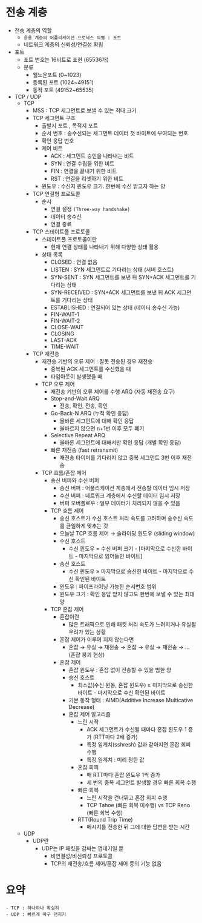 # 전송 계층
- 전송 계층의 역할
    - `응용 계층의 어플리케이션 프로세스 식별 : 포트`
    - 네트워크 계층의 신뢰성/연결성 확립
- 포트
    - 포트 번호는 16비트로 표현 (65536개)
    - 분류
        - 웰노운포트 (0~1023)
        - 등록된 포트 (1024~49151)
        - 동적 포트 (49152~65535)
- TCP / UDP
    - TCP
        - MSS : TCP 세그먼트로 보낼 수 있는 최대 크기
        - TCP 세그먼트 구조
            - 출발지 포트 , 목적지 포트
            - 순서 번호 : 송수신되는 세그먼트 데이터 첫 바이트에 부여되는 번호
            - 확인 응답 번호
            - 제어 비트
                - ACK : 세그먼트 승인을 나타내는 비트
                - SYN : 연결 수립을 위한 비트
                - FIN : 연결을 끝내기 위한 비트
                - RST : 연결을 리셋하기 위한 비트
            - 윈도우 : 수신지 윈도우 크기. 한번에 수신 받고자 하는 양
        - TCP 연결형 프로토콜
            - 순서
                - 연결 설정 `(Three-way handshake)`
                - 데이터 송수신
                - 연결 종료
        - TCP 스테이트풀 프로토콜
            - 스테이트풀 프로토콜이란
                - 현재 연결 상태를 나타내기 위해 다양한 상태 활용
            - 상태 목록
                - CLOSED : 연결 없음
                - LISTEN : SYN  세그먼트로 기다리는 상태 (서버 호스트)
                - SYN-SENT :  SYN 세그먼트를 보낸 뒤 SYN+ACK 세그먼트를 기다리는 상태
                - SYN-RECEIVED : SYN+ACK 세그먼트를 보낸 뒤  ACK 세그먼트를 기다리는 상태
                - ESTABLISHED : 연결되어 있는 상태 (데이터 송수신 가능)
                - FIN-WAIT-1
                - FIN-WAIT-2
                - CLOSE-WAIT
                - CLOSING
                - LAST-ACK
                - TIME-WAIT
        - TCP 재전송
            -  재전송 기반의 오류 제어 : 잘못 전송된 경우 재전송
                - 중복된 ACK 세그먼트를 수신했을 때
                - 타임아웃이 발생했을 때
            - TCP 오류 제어
                - 재전송 기반의 오류 제어를 수행 ARQ (자동 재전송 요구)
                - Stop-and-Wait ARQ
                    - 전송, 확인, 전송, 확인
                - Go-Back-N ARQ (누적 확인 응답)
                    - 올바른 세그먼트에 대해 확인 응답
                    - 올바르지 않으면 n+1번 이후 모두 폐기
                - Selective Repeat ARQ
                    - 올바른 세그먼트에 대해서만 확인 응답 (개별 확인 응답)
                - 빠른 재전송 (fast retransmit)
                    - 재전송 타이머를 기다리지 않고 중복 세그먼트 3번 이후 재전송
            - TCP 흐름/혼잡 제어
                - 송신 버퍼와 수신 버퍼
                    - 송신 버퍼 : 어플리케이션 계층에서 전송할 데이터 임시 저장
                    - 수신 버퍼 : 네트워크 계층에서 수신할 데이터 임시 저장
                    - 버퍼 오버플로우 : 일부 데이터가 처리되지 않을 수 있음
                - TCP 흐름 제어
                    - 송신 호스트가 수신 호스트 처리 속도를 고려하며 송수신 속도를 균일하게 맞추는 것
                    - 오늘날 TCP 흐름 제어 → 슬라이딩 윈도우 (sliding window)
                    - 수신 호스트
                        - 수신 윈도우 = 수신 버퍼 크기 - [마지막으로 수신한 바이트 - 마지막으로 읽어들인 바이트]
                    - 송신 호스트
                        - 수신 윈도우 ≥ 마지막으로 송신한 바이트 - 마지막으로 수신 확인된 바이트
                    - 윈도우 : 파이프라이닝 가능한 순서번호 범위
                    - 윈도우 크기 : 확인 응답 받지 않고도 한번에 보낼 수 있는 최대 양
                - TCP 혼잡 제어
                    - 혼잡이란
                        - 많은 트래픽으로 인해 패킷 처리 속도가 느려지거나 유실될 우려가 있는 상황
                    - 혼잡 제어가 이루어 지지 않는다면
                        - 혼잡 → 유실 → 재전송 → 혼잡 → 유실 → 재전송 → … (혼잡 붕괴 현상)
                    - 혼잡 제어
                        - 혼잡 윈도우 : 혼잡 없이 전송할 수 있을 법한 양
                        - 송신 호스트
                            - 최소값(수신 윈동, 혼잡 윈도우) ≥ 마지막으로 송신한 바이트 - 마지막으로 수신 확인된 바이트
                        - 기본 동작 형태 : AIMD(Additive Increase Multicative Decrease)
                        - 혼잡 제어 알고리즘
                            - 느린 시작
                                - ACK 세그먼트가 수신될 때마다 혼잡 윈도우 1 증가 (RTT마다 2배 증가)
                                - 특정 임계치(sshresh) 값과 같아지면 혼잡 회피 수행
                                - 특정 임계치 : 미리 정한 값
                            - 혼잡 회피
                                - 매 RTT마다 혼잡 윈도우 1씩 증가
                                - 세 번의 중복 세그먼트 발생할 경우 빠른 회복 수행
                            - 빠른 회복
                                - 느린 시작을 건너뛰고 혼잡 회피 수행
                                - TCP Tahoe (빠른 회복 미수행) vs TCP Reno (빠른 회복 수행)
                            - RTT(Round Trip Time)
                                - 메시지를 전송한 뒤 그에 대한 답변을 받는 시간
    - UDP
        - UDP란
            - UDP는 IP 패킷을 감싸는 껍데기일 뿐
                - 비연결성/비신뢰성 프로토콜
                - TCP의 재전송/흐름 제어/혼잡 제어 등의 기능 없음
# 요약
    - TCP : 하나하나 확실히
    - UDP : 빠르게 마구 던지기
